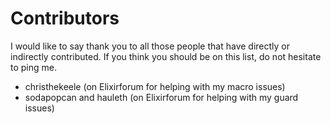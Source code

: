 <!--
Copyright 2023, Matthias Reik <fledex@reik.org>

SPDX-License-Identifier: Apache-2.0
-->
# Contributors
I would like to say thank you to all those people that have directly or indirectly contributed. If you think you should be on this list, do not hesitate to ping me.

* christhekeele (on Elixirforum for helping with my macro issues)
* sodapopcan and hauleth (on Elixirforum for helping with my guard issues)
